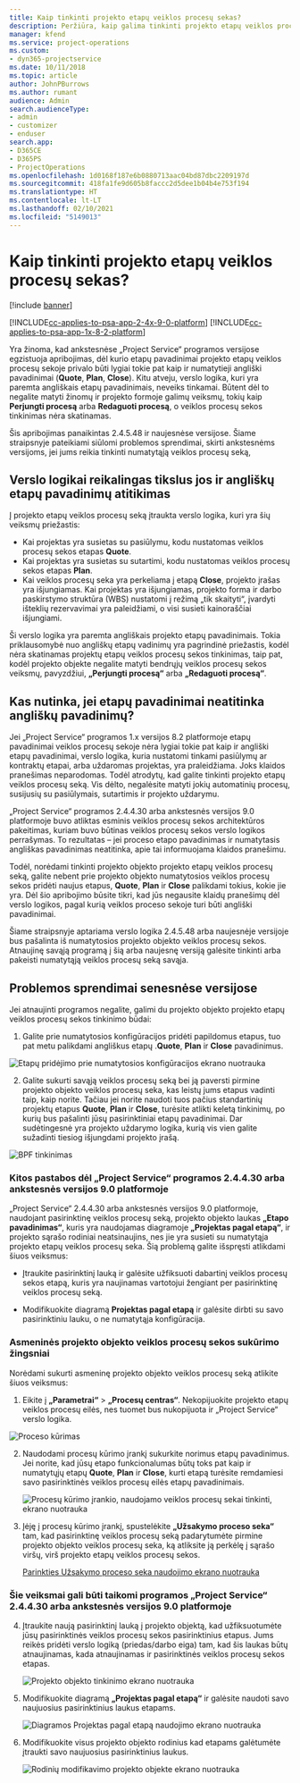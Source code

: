```yaml
---
title: Kaip tinkinti projekto etapų veiklos procesų sekas?
description: Peržiūra, kaip galima tinkinti projekto etapų veiklos procesų seką.
manager: kfend
ms.service: project-operations
ms.custom:
- dyn365-projectservice
ms.date: 10/11/2018
ms.topic: article
author: JohnPBurrows
ms.author: rumant
audience: Admin
search.audienceType:
- admin
- customizer
- enduser
search.app:
- D365CE
- D365PS
- ProjectOperations
ms.openlocfilehash: 1d0168f187e6b0880713aac04bd87dbc2209197d
ms.sourcegitcommit: 418fa1fe9d605b8faccc2d5dee1b04b4e753f194
ms.translationtype: HT
ms.contentlocale: lt-LT
ms.lasthandoff: 02/10/2021
ms.locfileid: "5149013"
---
```

# <a name="how-do-i-customize-the-project-stages-business-process-flow"></a>Kaip tinkinti projekto etapų veiklos procesų sekas?

[!include [banner](../includes/psa-now-project-operations.md)]

[!INCLUDE[cc-applies-to-psa-app-2-4x-9-0-platform](../includes/cc-applies-to-psa-app-2-4x-9-0-platform.md)]
[!INCLUDE[cc-applies-to-psa-app-1x-8-2-platform](../includes/cc-applies-to-psa-app-1x-8-2-platform.md)]

Yra žinoma, kad ankstesnėse „Project Service“ programos versijose egzistuoja apribojimas, dėl kurio etapų pavadinimai projekto etapų veiklos procesų sekoje privalo būti lygiai tokie pat kaip ir numatytieji angliški pavadinimai (**Quote**, **Plan**, **Close**). Kitu atveju, verslo logika, kuri yra paremta angliškais etapų pavadinimais, neveiks tinkamai. Būtent dėl to negalite matyti žinomų ir projekto formoje galimų veiksmų, tokių kaip **Perjungti procesą** arba **Redaguoti procesą**, o veiklos procesų sekos tinkinimas nėra skatinamas. 

Šis apribojimas panaikintas 2.4.5.48 ir naujesnėse versijose. Šiame straipsnyje pateikiami siūlomi problemos sprendimai, skirti ankstesnėms versijoms, jei jums reikia tinkinti numatytąją veiklos procesų seką,  

## <a name="business-logic-requires-an-exact-match-with-english-stage-names"></a>Verslo logikai reikalingas tikslus jos ir angliškų etapų pavadinimų atitikimas

Į projekto etapų veiklos procesų seką įtraukta verslo logika, kuri yra šių veiksmų priežastis:
- Kai projektas yra susietas su pasiūlymu, kodu nustatomas veiklos procesų sekos etapas **Quote**.
- Kai projektas yra susietas su sutartimi, kodu nustatomas veiklos procesų sekos etapas **Plan**.
- Kai veiklos procesų seka yra perkeliama į etapą **Close**, projekto įrašas yra išjungiamas. Kai projektas yra išjungiamas, projekto forma ir darbo paskirstymo struktūra (WBS) nustatomi į režimą „tik skaityti“, įvardyti išteklių rezervavimai yra paleidžiami, o visi susieti kainoraščiai išjungiami.

Ši verslo logika yra paremta angliškais projekto etapų pavadinimais. Tokia priklausomybė nuo angliškų etapų vadinimų yra pagrindinė priežastis, kodėl nėra skatinamas projektų etapų veiklos procesų sekos tinkinimas, taip pat, kodėl projekto objekte negalite matyti bendrųjų veiklos procesų sekos veiksmų, pavyzdžiui, **„Perjungti procesą“** arba **„Redaguoti procesą“**.

## <a name="what-happens-if-the-stage-names-dont-match-the-english-names"></a>Kas nutinka, jei etapų pavadinimai neatitinka angliškų pavadinimų?

Jei „Project Service“ programos 1.x versijos 8.2 platformoje etapų pavadinimai veiklos procesų sekoje nėra lygiai tokie pat kaip ir angliški etapų pavadinimai, verslo logika, kuria nustatomi tinkami pasiūlymų ar kontraktų etapai, arba uždaromas projektas, yra praleidžiama. Joks klaidos pranešimas neparodomas. Todėl atrodytų, kad galite tinkinti projekto etapų veiklos procesų seką. Vis dėlto, negalėsite matyti jokių automatinių procesų, susijusių su pasiūlymais, sutartimis ir projekto uždarymu.

„Project Service“ programos 2.4.4.30 arba ankstesnės versijos 9.0 platformoje buvo atliktas esminis veiklos procesų sekos architektūros pakeitimas, kuriam buvo būtinas veiklos procesų sekos verslo logikos perrašymas. To rezultatas – jei proceso etapo pavadinimas ir numatytasis angliškas pavadinimas neatitinka, apie tai informuojama klaidos pranešimu. 

Todėl, norėdami tinkinti projekto objekto projekto etapų veiklos procesų seką, galite nebent prie projekto objekto numatytosios veiklos procesų sekos pridėti naujus etapus, **Quote**, **Plan** ir **Close** palikdami tokius, kokie jie yra. Dėl šio apribojimo būsite tikri, kad jūs negausite klaidų pranešimų dėl verslo logikos, pagal kurią veiklos proceso sekoje turi būti angliški pavadinimai.

Šiame straipsnyje aptariama verslo logika 2.4.5.48 arba naujesnėje versijoje bus pašalinta iš numatytosios projekto objekto veiklos procesų sekos. Atnaujinę savąją programą į šią arba naujesnę versiją galėsite tinkinti arba pakeisti numatytąją veiklos procesų seką savąja. 

## <a name="workarounds-for-earlier-versions"></a>Problemos sprendimai senesnėse versijose

Jei atnaujinti programos negalite, galimi du projekto objekto projekto etapų veiklos procesų sekos tinkinimo būdai:

1. Galite prie numatytosios konfigūracijos pridėti papildomus etapus, tuo pat metu palikdami angliškus etapų .**Quote**, **Plan** ir **Close** pavadinimus.


![Etapų pridėjimo prie numatytosios konfigūracijos ekrano nuotrauka](media/FAQ-Customize-BPF-1.png)
 
2. Galite sukurti savąją veiklos procesų seką bei ją paversti pirmine projekto objekto veiklos procesų seka, kas leistų jums etapus vadinti taip, kaip norite. Tačiau jei norite naudoti tuos pačius standartinių projektų etapus **Quote**, **Plan** ir **Close**, turėsite atlikti keletą tinkinimų, po kurių bus pašalinti jūsų pasirinktiniai etapų pavadinimai. Dar sudėtingesnė yra projekto uždarymo logika, kurią vis vien galite sužadinti tiesiog išjungdami projekto įrašą.

![BPF tinkinimas](media/FAQ-Customize-BPF-2.png)

### <a name="additional-considerations-for-project-service-app-version-24430-or-earlier-on-platform-90"></a>Kitos pastabos dėl „Project Service“ programos 2.4.4.30 arba ankstesnės versijos 9.0 platformoje

„Project Service“ 2.4.4.30 arba ankstesnės versijos 9.0 platformoje, naudojant pasirinktinę veiklos procesų seką, projekto objekto laukas **„Etapo pavadinimas“**, kuris yra naudojamas diagramoje **„Projektas pagal etapą“**, ir projekto sąrašo rodiniai neatsinaujins, nes jie yra susieti su numatytąja projekto etapų veiklos procesų seka. Šią problemą galite išspręsti atlikdami šiuos veiksmus:

- Įtraukite pasirinktinį lauką ir galėsite užfiksuoti dabartinį veiklos procesų sekos etapą, kuris yra naujinamas vartotojui žengiant per pasirinktinę veiklos procesų seką.

- Modifikuokite diagramą **Projektas pagal etapą** ir galėsite dirbti su savo pasirinktiniu lauku, o ne numatytąja konfigūracija.

### <a name="steps-to-create-your-own-business-process-flow-for-the-project-entity"></a>Asmeninės projekto objekto veiklos procesų sekos sukūrimo žingsniai

Norėdami sukurti asmeninę projekto objekto veiklos procesų seką atlikite šiuos veiksmus:

1. Eikite į **„Parametrai“** > **„Procesų centras“**. Nekopijuokite projekto etapų veiklos procesų eilės, nes tuomet bus nukopijuota ir „Project Service“ verslo logika.

  ![Proceso kūrimas](media/FAQ-Customize-BPF-3.png)

2. Naudodami procesų kūrimo įrankį sukurkite norimus etapų pavadinimus. Jei norite, kad jūsų etapo funkcionalumas būtų toks pat kaip ir numatytųjų etapų **Quote**, **Plan** ir **Close**, kurti etapą turėsite remdamiesi savo pasirinktinės veiklos procesų eilės etapų pavadinimais.

   ![Procesų kūrimo įrankio, naudojamo veiklos procesų sekai tinkinti, ekrano nuotrauka](media/FAQ-Customize-BPF-4.png) 

3. Įėję į procesų kūrimo įrankį, spustelėkite **„Užsakymo proceso seka“** tam, kad pasirinktinę veiklos procesų seką padarytumėte pirmine projekto objekto veiklos procesų seka, ką atliksite ją perkėlę į sąrašo viršų, virš projekto etapų veiklos procesų sekos.


   [Parinkties Užsakymo proceso seka naudojimo ekrano nuotrauka](media/FAQ-Customize-BPF-5-720.png)

### <a name="the-following-steps-apply-to-project-service-app-24430-or-earlier-on-the-90-platform"></a>Šie veiksmai gali būti taikomi programos „Project Service“ 2.4.4.30 arba ankstesnės versijos 9.0 platformoje

4. Įtraukite naują pasirinktinį lauką į projekto objektą, kad užfiksuotumėte jūsų pasirinktinės veiklos procesų sekos pasirinktinius etapus. Jums reikės pridėti verslo logiką (priedas/darbo eiga) tam, kad šis laukas būtų atnaujinamas, kada atnaujinamas ir pasirinktinės veiklos procesų sekos etapas.

   ![Projekto objekto tinkinimo ekrano nuotrauka](media/FAQ-Customize-BPF-6-720.png)

5. Modifikuokite diagramą **„Projektas pagal etapą“** ir galėsite naudoti savo naujuosius pasirinktinius laukus etapams.

   ![Diagramos Projektas pagal etapą naudojimo ekrano nuotrauka](media/FAQ-Customize-BPF-7-720.png)

6. Modifikuokite visus projekto objekto rodinius kad etapams galėtumėte įtraukti savo naujuosius pasirinktinius laukus.

   ![Rodinių modifikavimo projekto objekte ekrano nuotrauka](media/FAQ-Customize-BPF-8-720.png)

